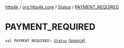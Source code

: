[http4k](../../index.md) / [org.http4k.core](../index.md) / [Status](index.md) / [PAYMENT_REQUIRED](./-p-a-y-m-e-n-t_-r-e-q-u-i-r-e-d.md)

# PAYMENT_REQUIRED

`val PAYMENT_REQUIRED: `[`Status`](index.md) [(source)](https://github.com/http4k/http4k/blob/master/http4k-core/src/main/kotlin/org/http4k/core/Status.kt#L35)